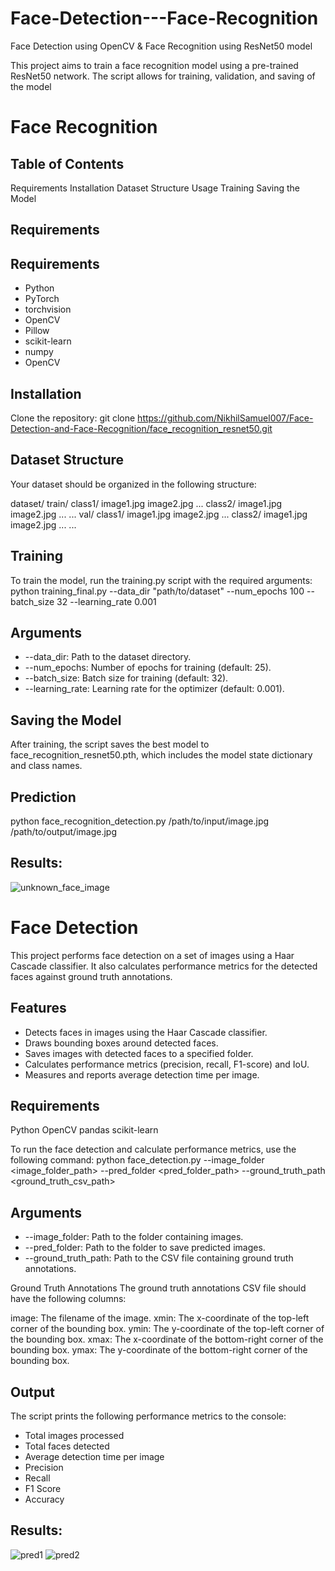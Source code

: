 # Face-Detection---Face-Recognition
Face Detection using OpenCV &amp; Face Recognition using ResNet50 model

This project aims to train a face recognition model using a pre-trained ResNet50 network. The script allows for training, validation, and saving of the model
# Face Recognition
## Table of Contents
  Requirements
  Installation
  Dataset Structure
  Usage
  Training
  Saving the Model

## Requirements
## Requirements

- Python
- PyTorch
- torchvision
- OpenCV
- Pillow
- scikit-learn
- numpy
- OpenCV

## Installation
Clone the repository:
git clone https://github.com/NikhilSamuel007/Face-Detection-and-Face-Recognition/face_recognition_resnet50.git

## Dataset Structure
Your dataset should be organized in the following structure:

dataset/
    train/
        class1/
            image1.jpg
            image2.jpg
            ...
        class2/
            image1.jpg
            image2.jpg
            ...
        ...
    val/
        class1/
            image1.jpg
            image2.jpg
            ...
        class2/
            image1.jpg
            image2.jpg
            ...
        ...

## Training
To train the model, run the training.py script with the required arguments:
python training_final.py --data_dir "path/to/dataset" --num_epochs 100 --batch_size 32 --learning_rate 0.001

## Arguments
- --data_dir: Path to the dataset directory.
- --num_epochs: Number of epochs for training (default: 25).
- --batch_size: Batch size for training (default: 32).
- --learning_rate: Learning rate for the optimizer (default: 0.001).

## Saving the Model
After training, the script saves the best model to face_recognition_resnet50.pth, which includes the model state dictionary and class names.

## Prediction
python face_recognition_detection.py /path/to/input/image.jpg /path/to/output/image.jpg

## Results:
![unknown_face_image](https://github.com/user-attachments/assets/75854126-db15-49b7-b214-89c03c8c6b67)

# Face Detection

This project performs face detection on a set of images using a Haar Cascade classifier. It also calculates performance metrics for the detected faces against ground truth annotations.

## Features
- Detects faces in images using the Haar Cascade classifier.
- Draws bounding boxes around detected faces.
- Saves images with detected faces to a specified folder.
- Calculates performance metrics (precision, recall, F1-score) and IoU.
- Measures and reports average detection time per image.

## Requirements
Python
OpenCV
pandas
scikit-learn

To run the face detection and calculate performance metrics, use the following command:
python face_detection.py --image_folder <image_folder_path> --pred_folder <pred_folder_path> --ground_truth_path <ground_truth_csv_path>

## Arguments
- --image_folder: Path to the folder containing images.
- --pred_folder: Path to the folder to save predicted images.
- --ground_truth_path: Path to the CSV file containing ground truth annotations.

Ground Truth Annotations
The ground truth annotations CSV file should have the following columns:

image: The filename of the image.
xmin: The x-coordinate of the top-left corner of the bounding box.
ymin: The y-coordinate of the top-left corner of the bounding box.
xmax: The x-coordinate of the bottom-right corner of the bounding box.
ymax: The y-coordinate of the bottom-right corner of the bounding box.

## Output
The script prints the following performance metrics to the console:
- Total images processed
- Total faces detected
- Average detection time per image
- Precision
- Recall
- F1 Score
- Accuracy

## Results: 
![pred1](https://github.com/user-attachments/assets/274c8e07-3ff5-401b-b6b6-d591d46a5f9a)
![pred2](https://github.com/user-attachments/assets/05bde3e6-b8af-469c-878b-b32649e6eeba)
